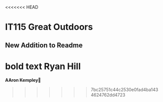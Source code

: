 <<<<<<< HEAD
# IT115 Great Outdoors

## New Addition to Readme

**bold text** Ryan Hill
=======
**AAron Kempley**:anger:
>>>>>>> 7bc25751c44c2530e0fad4ba1434624762dd4723
